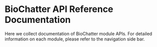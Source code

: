 # BioChatter API Reference Documentation

Here we collect documentation of BioChatter module APIs. For detailed
information on each module, please refer to the navigation side bar.
